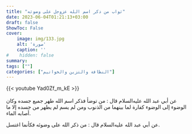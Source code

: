 ```yaml
---
title: "ثواب من ذكر اسم الله عزوجل على وضوئه"
date: 2023-06-04T01:21:13+03:00
draft: false
ShowToc: False
cover:
    image: img/133.jpg
    alt: 'صورة'
    caption: ''
#    hidden: false
summary: 
tags: [""]
categories: ["النظافة والتزين والخواتيم"]
---
```

{{< youtube Yad0Zf_m_kE >}}  
 <br>
عن أبي عبد الله عليه‌السلام قال : من توضأ فذكر
اسم الله طهر جميع جسده وكان الوضوء إلى الوضوء كفارة لما بينهما من
الذنوب ومن لم يسم لم يطهر من جسده إلا ما أصابه الماء.

عن أبي عبد الله عليه‌السلام قال :
من ذكر الله على وضوئه فكأنما اغتسل.

